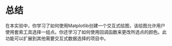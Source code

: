 # 总结

在本实验中，你学习了如何使用Matplotlib创建一个交互式绘图，该绘图允许用户使用套索工具选择一组点。你还学习了如何使用回调函数来更改所选点的颜色。此功能可以扩展到其他需要交互式数据选择的项目中。

